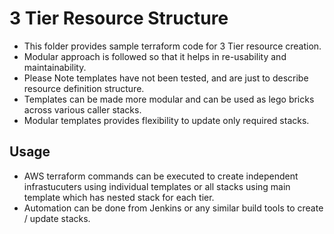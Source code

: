 # 3 Tier Resource Structure

- This folder provides sample terraform code for 3 Tier resource creation.
- Modular approach is followed so that it helps in re-usability and maintainability.
- Please Note templates have not been tested, and are just to describe resource definition structure.
- Templates can be made more modular and can be used as lego bricks across various caller stacks.
- Modular templates provides flexibility to update only required stacks.


## Usage 
- AWS terraform commands can be executed to create independent infrastucuters using individual templates or all stacks using main template which has nested stack for each tier.
- Automation can be done from Jenkins or any similar build tools to create / update stacks.
